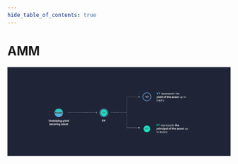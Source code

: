 ```yaml
---
hide_table_of_contents: true
---
```


# AMM
![Yield splitting](../../static/img/ProtocolMechanics/yield-splitting.png "Yield splitting")